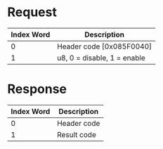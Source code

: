 # Request

| Index Word | Description                 |
|------------|-----------------------------|
| 0          | Header code \[0x085F0040\]  |
| 1          | u8, 0 = disable, 1 = enable |

# Response

| Index Word | Description |
|------------|-------------|
| 0          | Header code |
| 1          | Result code |